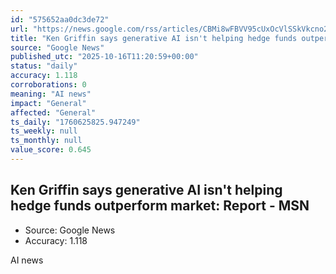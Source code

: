 ```yaml
---
id: "575652aa0dc3de72"
url: "https://news.google.com/rss/articles/CBMi8wFBVV95cUxOcVlSSkVkcno2R2t3cmZ6ZTAyRWo5dXJKdDlNVjZWNTR6N2ItQU9kT2poYktvbVF5aVQ0UzVQS1ZQN01jQlFRc2dfcUh0dldBY2p2VWRwQ3VHb1BZUHA1Sm1iNHpTamxwYzlmVlRud082SllyV3hqdW1FcmtfWVJhak4tV1RZdnNYd3RFR3JUZlZWaTU4aHlnRjczbk5BSXBIVFJoUlZHZUkzb0VRZFJLUFVyaFFLa2VvcThhX3hfdVZ0NHJleDlqLUVZR204VG9ScmpPLXBpMTByVVRWMjM4WDBqRjBlMnRzeTBVd285UHI2Sk0?oc=5"
title: "Ken Griffin says generative AI isn't helping hedge funds outperform market: Report - MSN"
source: "Google News"
published_utc: "2025-10-16T11:20:59+00:00"
status: "daily"
accuracy: 1.118
corroborations: 0
meaning: "AI news"
impact: "General"
affected: "General"
ts_daily: "1760625825.947249"
ts_weekly: null
ts_monthly: null
value_score: 0.645
---
```

## Ken Griffin says generative AI isn't helping hedge funds outperform market: Report - MSN

- Source: Google News
- Accuracy: 1.118

AI news
